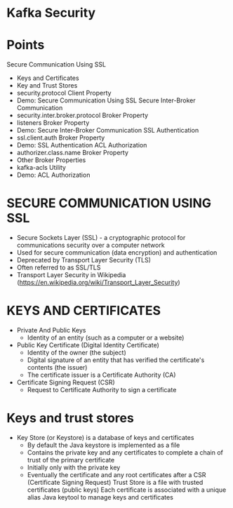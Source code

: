 # Kafka Security

# Points

Secure Communication Using SSL
- Keys and Certificates
- Key and Trust Stores
- security.protocol Client Property
- Demo: Secure Communication Using SSL
Secure Inter-Broker Communication
- security.inter.broker.protocol Broker Property
- listeners Broker Property
- Demo: Secure Inter-Broker Communication
SSL Authentication
- ssl.client.auth Broker Property
- Demo: SSL Authentication
ACL Authorization
- authorizer.class.name Broker Property
- Other Broker Properties
- kafka-acls Utility
- Demo: ACL Authorization

# SECURE COMMUNICATION USING SSL
- Secure Sockets Layer (SSL) - a cryptographic protocol for communications security over a computer network
- Used for secure communication (data encryption) and authentication
- Deprecated by Transport Layer Security (TLS)
- Often referred to as SSL/TLS
- Transport Layer Security in Wikipedia (https://en.wikipedia.org/wiki/Transport_Layer_Security)

# KEYS AND CERTIFICATES
- Private And Public Keys
  - Identity of an entity (such as a computer or a website)
- Public Key Certificate (Digital Identity Certificate)
  - Identity of the owner (the subject)
  - Digital signature of an entity that has verified the certificate's contents (the issuer)
  - The certificate issuer is a Certificate Authority (CA)
- Certificate Signing Request (CSR)
  - Request to Certificate Authority to sign a certificate

# Keys and trust stores

- Key Store (or Keystore) is a database of keys and certificates
  - By default the Java keystore is implemented as a file
  - Contains the private key and any certificates to complete a chain of trust of the primary certificate
  - Initially only with the private key
  - Eventually the certificate and any root certificates after a CSR (Certificate Signing Request)
Trust Store is a file with trusted certificates (public keys)
Each certificate is associated with a unique alias
Java keytool to manage keys and certificates